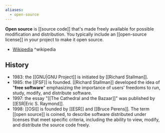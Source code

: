 ```yaml
---
aliases:
  - open-source
---
```

**Open source** is [[source code]] that's made freely available for possible modification and distribution.
You typically include an [[open-source license]] in your project to make it open source.

- [Wikipedia](https://en.wikipedia.org/wiki/Open_source) ^wikipedia

## History

- 1983: the [[GNU|GNU Project]] is initiated by [[Richard Stallman]].
- 1985: the [[FSF]] is founded.
  [[Richard Stallman]] developed the idea of "**free software**" emphasizing the importance of users' freedoms to run, study, modify, and distribute software.
- 1997: the essay "[[The Cathedral and the Bazaar]]" was published by [[ESR|Eric S. Raymond]].
- 1998: [[OSI]] is founded by [[ESR]] and [[Bruce Perens]].
  The term [[open source]] is coined, to describe software distributed under licenses that meet specific criteria, including the ability to view, modify, and distribute the source code freely.